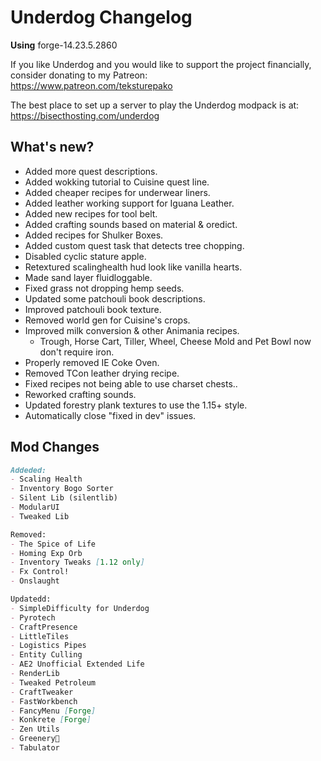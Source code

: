 # Underdog Changelog

**Using** forge-14.23.5.2860

If you like Underdog and you would like to support the project financially, consider donating to my Patreon: \
<https://www.patreon.com/teksturepako>

The best place to set up a server to play the Underdog modpack is at: \
<https://bisecthosting.com/underdog>

## What's new?

- Added more quest descriptions.
- Added wokking tutorial to Cuisine quest line.
- Added cheaper recipes for underwear liners.
- Added leather working support for Iguana Leather.
- Added new recipes for tool belt.
- Added crafting sounds based on material & oredict.
- Added recipes for Shulker Boxes.
- Added custom quest task that detects tree chopping.
- Disabled cyclic stature apple.
- Retextured scalinghealth hud look like vanilla hearts.
- Made sand layer fluidloggable.
- Fixed grass not dropping hemp seeds.
- Updated some patchouli book descriptions.
- Improved patchouli book texture.
- Removed world gen for Cuisine's crops.
- Improved milk conversion & other Animania recipes.
  - Trough, Horse Cart, Tiller, Wheel, Cheese Mold and Pet Bowl now don't require iron.
- Properly removed IE Coke Oven.
- Removed TCon leather drying recipe.
- Fixed recipes not being able to use charset chests..
- Reworked crafting sounds.
- Updated forestry plank textures to use the 1.15+ style.
- Automatically close "fixed in dev" issues.

## Mod Changes

```markdown
Addeded:
- Scaling Health
- Inventory Bogo Sorter
- Silent Lib (silentlib)
- ModularUI
- Tweaked Lib

Removed:
- The Spice of Life
- Homing Exp Orb
- Inventory Tweaks [1.12 only]
- Fx Control!
- Onslaught

Updatedd:
- SimpleDifficulty for Underdog
- Pyrotech
- CraftPresence
- LittleTiles
- Logistics Pipes
- Entity Culling
- AE2 Unofficial Extended Life
- RenderLib
- Tweaked Petroleum
- CraftTweaker
- FastWorkbench
- FancyMenu [Forge]
- Konkrete [Forge]
- Zen Utils
- Greenery🌿
- Tabulator
```
